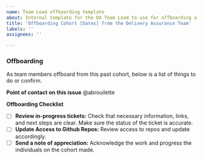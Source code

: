```yaml
---
name: Team Lead offboarding template 
about: Internal template for the DA Team Lead to use for offboarding a new cohort
title: 'Offboarding Cohort [Dates] from the Delivery Assurance Team'
labels: ''
assignees: ''

---
```

### Offboarding

As team members offboard from this past cohort, below is a list of things to do or confirm.

**Point of contact on this issue**
@abrouilette 

**Offboarding Checklist**
- [ ] **Review in-progress tickets:** Check that necessary information, links, and next steps are clear. Make sure the status of the ticket is accurate.
- [ ] **Update Access to Github Repos:** Review access to repos and update accordingly.
- [ ] **Send a note of appreciation:** Acknowledge the work and progress the individuals on the cohort made.
